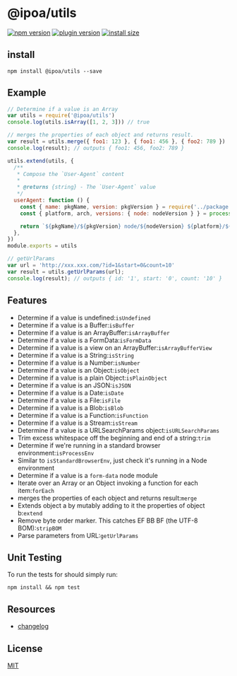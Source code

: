 # @ipoa/utils

[![npm version](https://img.shields.io/npm/v/@ipoa/utils.svg?style=flat-square)](https://www.npmjs.org/package/@ipoa/utils)
[![plugin version](https://shields.io/badge/@ipoa/utils-v0.0.7-blue)](https://www.npmjs.org/package/@ipoa/utils)
[![install size](https://packagephobia.com/badge?p=@ipoa/utils)](https://packagephobia.com/result?p=@ipoa/utils)

## install

```shell
npm install @ipoa/utils --save
```

## Example

```javascript
// Determine if a value is an Array
var utils = require('@ipoa/utils')
console.log(utils.isArray([1, 2, 3])) // true

// merges the properties of each object and returns result. 
var result = utils.merge({ foo1: 123 }, { foo1: 456 }, { foo2: 789 })
console.log(result); // outputs { foo1: 456, foo2: 789 }

utils.extend(utils, {
  /**
   * Compose the `User-Agent` content
   *
   * @returns {string} - The `User-Agent` value
   */
  userAgent: function () {
    const { name: pkgName, version: pkgVersion } = require('../package.json')
    const { platform, arch, versions: { node: nodeVersion } } = process

    return `${pkgName}/${pkgVersion} node/${nodeVersion} ${platform}/${arch}`
  },
})
module.exports = utils

// getUrlParams
var url = 'http://xxx.xxx.com/?id=1&start=0&count=10'
var result = utils.getUrlParams(url);
console.log(result); // outputs { id: '1', start: '0', count: '10' }

```

## Features

- Determine if a value is undefined:`isUndefined`
- Determine if a value is a Buffer:`isBuffer`
- Determine if a value is an ArrayBuffer:`isArrayBuffer`
- Determine if a value is a FormData:`isFormData`
- Determine if a value is a view on an ArrayBuffer:`isArrayBufferView`
- Determine if a value is a String:`isString`
- Determine if a value is a Number:`isNumber`
- Determine if a value is an Object:`isObject`
- Determine if a value is a plain Object:`isPlainObject`
- Determine if a value is an JSON:`isJSON`
- Determine if a value is a Date:`isDate`
- Determine if a value is a File:`isFile`
- Determine if a value is a Blob:`isBlob`
- Determine if a value is a Function:`isFunction`
- Determine if a value is a Stream:`isStream`
- Determine if a value is a URLSearchParams object:`isURLSearchParams`
- Trim excess whitespace off the beginning and end of a string:`trim`
- Determine if we're running in a standard browser environment:`isProcessEnv`
- Similar to `isStandardBrowserEnv`, just check it's running in a Node environment
- Determine if a value is a `form-data` node module
- Iterate over an Array or an Object invoking a function for each item:`forEach`
- merges the properties of each object and returns result:`merge`
- Extends object a by mutably adding to it the properties of object b:`extend`
- Remove byte order marker. This catches EF BB BF (the UTF-8 BOM):`stripBOM`
- Parse parameters from URL:`getUrlParams`

## Unit Testing

To run the tests for should simply run:

```shell
npm install && npm test
```

## Resources

- [changelog](./README.md)

## License

[MIT](./LICENSE)
